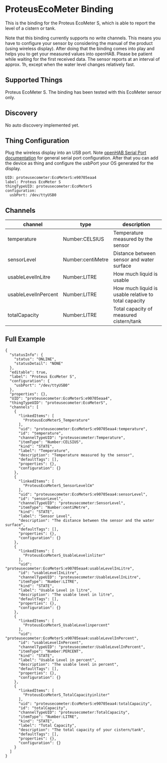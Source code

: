 # ProteusEcoMeter Binding

This is the binding for the Proteus EcoMeter S, which is able to report the level of a cistern or tank.

Note that this binding currently supports no write channels.
This means you have to configure your sensor by considering the manual of the product (using wireless display).
After doing that the binding comes into play and helps you to get your measured values into openHAB.
Please be patient while waiting for the first received data.
The sensor reports at an interval of approx. 1h, except when the water level changes relatively fast.

## Supported Things

Proteus EcoMeter S.
The binding has been tested with this EcoMeter sensor only.

## Discovery

No auto discovery implemented yet.

## Thing Configuration

Plug the wireless display into an USB port.
Note [openHAB Serial Port documentation](https://www.openhab.org/docs/administration/serial.html) for general serial port configuration.
After that you can add the device as thing and configure the usbPort your OS generated for the display.

```
UID: proteusecometer:EcoMeterS:e90705eaa4
label: Proteus EcoMeter S
thingTypeUID: proteusecometer:EcoMeterS
configuration:
  usbPort: /dev/ttyUSB0
```

## Channels

| channel               | type              | description                                          |
|-----------------------|-------------------|------------------------------------------------------|
| temperature           | Number:CELSIUS    | Temperature measured by the sensor                   |
| sensorLevel           | Number:centiMetre | Distance between sensor and water surface            |
| usableLevelInLitre    | Number:LITRE      | How much liquid is usable                            |
| usableLevelInPercent  | Number:LITRE      | How much liquid is usable relative to total capacity |
| totalCapacity         | Number:LITRE      | Total capacity of measured cistern/tank              |

## Full Example

```
{
  "statusInfo": {
    "status": "ONLINE",
    "statusDetail": "NONE"
  },
  "editable": true,
  "label": "Proteus EcoMeter S",
  "configuration": {
    "usbPort": "/dev/ttyUSB0"
  },
  "properties": {},
  "UID": "proteusecometer:EcoMeterS:e90705eaa4",
  "thingTypeUID": "proteusecometer:EcoMeterS",
  "channels": [
    {
      "linkedItems": [
        "ProteusEcoMeterS_Temperature"
      ],
      "uid": "proteusecometer:EcoMeterS:e90705eaa4:temperature",
      "id": "temperature",
      "channelTypeUID": "proteusecometer:Temperature",
      "itemType": "Number:CELSIUS",
      "kind": "STATE",
      "label": "Temperature",
      "description": "Temperature measured by the sensor",
      "defaultTags": [],
      "properties": {},
      "configuration": {}
    },
    {
      "linkedItems": [
        "ProteusEcoMeterS_SensorLevelCm"
      ],
      "uid": "proteusecometer:EcoMeterS:e90705eaa4:sensorLevel",
      "id": "sensorLevel",
      "channelTypeUID": "proteusecometer:SensorLevel",
      "itemType": "Number:centiMetre",
      "kind": "STATE",
      "label": "Sensor Level",
      "description": "The distance between the sensor and the water surface",
      "defaultTags": [],
      "properties": {},
      "configuration": {}
    },
    {
      "linkedItems": [
        "ProteusEcoMeterS_UsableLevelinliter"
      ],
      "uid": "proteusecometer:EcoMeterS:e90705eaa4:usableLevelInLitre",
      "id": "usableLevelInLitre",
      "channelTypeUID": "proteusecometer:UsableLevelInLitre",
      "itemType": "Number:LITRE",
      "kind": "STATE",
      "label": "Usable Level in litre",
      "description": "The usable level in litre",
      "defaultTags": [],
      "properties": {},
      "configuration": {}
    },
    {
      "linkedItems": [
        "ProteusEcoMeterS_UsableLevelinpercent"
      ],
      "uid": "proteusecometer:EcoMeterS:e90705eaa4:usableLevelInPercent",
      "id": "usableLevelInPercent",
      "channelTypeUID": "proteusecometer:UsableLevelInPercent",
      "itemType": "Number:PERCENT",
      "kind": "STATE",
      "label": "Usable Level in percent",
      "description": "The usable level in percent",
      "defaultTags": [],
      "properties": {},
      "configuration": {}
    },
    {
      "linkedItems": [
        "ProteusEcoMeterS_TotalCapacityinliter"
      ],
      "uid": "proteusecometer:EcoMeterS:e90705eaa4:totalCapacity",
      "id": "totalCapacity",
      "channelTypeUID": "proteusecometer:TotalCapacity",
      "itemType": "Number:LITRE",
      "kind": "STATE",
      "label": "Total Capacity",
      "description": "The total capacity of your cistern/tank",
      "defaultTags": [],
      "properties": {},
      "configuration": {}
    }
  ]
}
```
